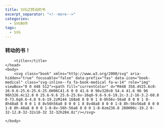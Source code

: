 ```yaml
---
title: SVG之转动的书
excerpt_separator: "<!--more-->"
categories: 
  - SVG制作
tags:
  - SVG
---
```

### 转动的书！

<!--more-->
<section class="page__content" itemprop="text">
<head>
<style> 

 .book
 {
 	animation: rotate 5s infinite;
 	animation-timing-function:linear;
 }		
.book
{
	width: 200px;
	height: 200px;
}
svg path { fill: cornflowerblue;
	}
@keyframes rotate{
0% { transform:rotatex(0deg);}	
100% { transform:rotatey(360deg);}
}
}	
	<style type="text/css"> 
svg {
    width: 150px;
    height: 150px;
  
    -webkit-transition: -webkit-transform 1s, width 1.5s, height 2s;
    transition: width 3s, height 1.8s, transform 2.5s;
}
svg:hover {
    width:400px;
    height:400px;
    -webkit-transform: rotateX(1600deg);
    transform: rotateY(1600deg);
}

</style>

		<title></title>
	</head>
	<body>
		<svg class="book" xmlns="http://www.w3.org/2000/svg" aria-hidden="true" focusable="false" data-prefix="fas" data-icon="book-medical" class="svg-inline--fa fa-book-medical fa-w-14" role="img" viewBox="0 0 448 512"><path fill="currentColor" d="M448 358.4V25.6c0-16-9.6-25.6-25.6-25.6H96C41.6 0 0 41.6 0 96v320c0 54.4 41.6 96 96 96h326.4c12.8 0 25.6-9.6 25.6-25.6v-16q0-9.6-9.6-19.2c-3.2-16-3.2-60.8 0-73.6q9.6-4.8 9.6-19.2zM144 168a8 8 0 0 1 8-8h56v-56a8 8 0 0 1 8-8h48a8 8 0 0 1 8 8v56h56a8 8 0 0 1 8 8v48a8 8 0 0 1-8 8h-56v56a8 8 0 0 1-8 8h-48a8 8 0 0 1-8-8v-56h-56a8 8 0 0 1-8-8zm236.8 280H96c-19.2 0-32-12.8-32-32s16-32 32-32h284.8z"/></svg>
	
	</body>


